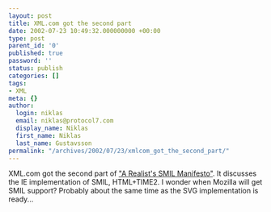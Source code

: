 ```yaml
---
layout: post
title: XML.com got the second part
date: 2002-07-23 10:49:32.000000000 +00:00
type: post
parent_id: '0'
published: true
password: ''
status: publish
categories: []
tags:
- XML
meta: {}
author:
  login: niklas
  email: niklas@protocol7.com
  display_name: Niklas
  first_name: Niklas
  last_name: Gustavsson
permalink: "/archives/2002/07/23/xmlcom_got_the_second_part/"
---
```

XML.com got the second part of ["A Realist's SMIL Manifesto"](http://www.xml.com/pub/a/2002/07/17/smil.html?page=1). It discusses the IE implementation of SMIL, HTML+TIME2. I wonder when Mozilla will get SMIL support? Probably about the same time as the SVG implementation is ready...

